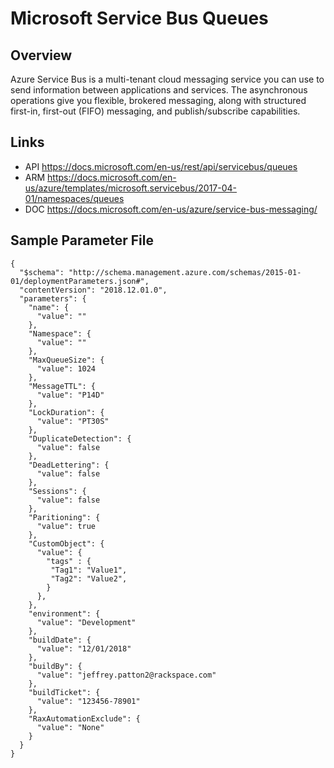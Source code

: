 # Microsoft Service Bus Queues

## Overview
Azure Service Bus is a multi-tenant cloud messaging service you can use to send information between applications and services. The asynchronous operations give you flexible, brokered messaging, along with structured first-in, first-out (FIFO) messaging, and publish/subscribe capabilities.

## Links
- API https://docs.microsoft.com/en-us/rest/api/servicebus/queues
- ARM https://docs.microsoft.com/en-us/azure/templates/microsoft.servicebus/2017-04-01/namespaces/queues
- DOC https://docs.microsoft.com/en-us/azure/service-bus-messaging/

## Sample Parameter File
```
{
  "$schema": "http://schema.management.azure.com/schemas/2015-01-01/deploymentParameters.json#",
  "contentVersion": "2018.12.01.0",
  "parameters": {
    "name": {
      "value": ""
    },
    "Namespace": {
      "value": ""
    },
    "MaxQueueSize": {
      "value": 1024
    },
    "MessageTTL": {
      "value": "P14D"
    },
    "LockDuration": {
      "value": "PT30S"
    },
    "DuplicateDetection": {
      "value": false
    },
    "DeadLettering": {
      "value": false
    },
    "Sessions": {
      "value": false
    },
    "Paritioning": {
      "value": true
    },
    "CustomObject": {
      "value": {
        "tags" : {
         "Tag1": "Value1",
         "Tag2": "Value2",
        }
      },
    },
    "environment": {
      "value": "Development"
    },
    "buildDate": {
      "value": "12/01/2018"
    },
    "buildBy": {
      "value": "jeffrey.patton2@rackspace.com"
    },
    "buildTicket": {
      "value": "123456-78901"
    },
    "RaxAutomationExclude": {
      "value": "None"
    }
  }
}
```